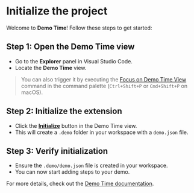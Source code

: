 # Initialize the project

Welcome to **Demo Time**! Follow these steps to get started:

## Step 1: Open the Demo Time view

- Go to the **Explorer** panel in Visual Studio Code.
- Locate the **Demo Time** view.

> You can also trigger it by executing the [Focus on Demo Time View](command:demo-time.focus) command in the command palette (`Ctrl+Shift+P` or `Cmd+Shift+P` on macOS).

## Step 2: Initialize the extension

- Click the **[Initialize](command:demo-time.initialize)** button in the Demo Time view.
- This will create a `.demo` folder in your workspace with a `demo.json` file.

## Step 3: Verify initialization

- Ensure the `.demo/demo.json` file is created in your workspace.
- You can now start adding steps to your demo.

For more details, check out the [Demo Time documentation](https://demotime.elio.dev).
